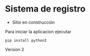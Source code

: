<h1>Sistema de registro</h1>

* Sitio en construcción 

Para iniciar la aplicacion ejecutar 

```pip install python3  ```

Version 2
